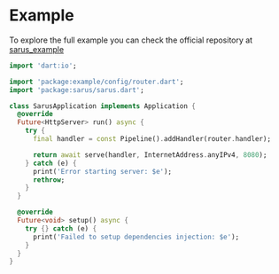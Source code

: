 # Example

To explore the full example you can check the official repository at [sarus_example]()

```dart
import 'dart:io';

import 'package:example/config/router.dart';
import 'package:sarus/sarus.dart';

class SarusApplication implements Application {
  @override
  Future<HttpServer> run() async {
    try {
      final handler = const Pipeline().addHandler(router.handler);

      return await serve(handler, InternetAddress.anyIPv4, 8080);
    } catch (e) {
      print('Error starting server: $e');
      rethrow;
    }
  }

  @override
  Future<void> setup() async {
    try {} catch (e) {
      print('Failed to setup dependencies injection: $e');
    }
  }
}
```